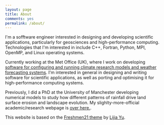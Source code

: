 ```yaml
---
layout: page
title: About
comments: yes
permalink: /about/
---
```


I'm a sofftware engineer interested in designing and developing scientific applications, particularly for geosciences and high-performance computing. Technologies that I'm interested in include C++, Fortran, Python, MPI, OpenMP, and Linux operating systems.

Currently working at the Met Office (UK), where I work on developing [software for configuring and running climate research models and weather forecasting systems](http://www.metoffice.gov.uk/research/weather/weather-science-it/modelling-support). I'm interested in general in designing and writing software for scientific applications, as well as porting and optimising it for high-performance computing systems.

Previously, I did a PhD at the University of Manchester developing numerical models to study how different patterns of rainfall drive land surface erosion and landscape evolution. My slighlty-more-official academic/research webpage is [over here.](http://personalpages.manchester.ac.uk/staff/declan.valters/).

This website is based on the [Freshmen21 theme](https://http://jekyllthemes.org/themes/freshman21/) by [Lijia Yu](http://yulijia.net/).
